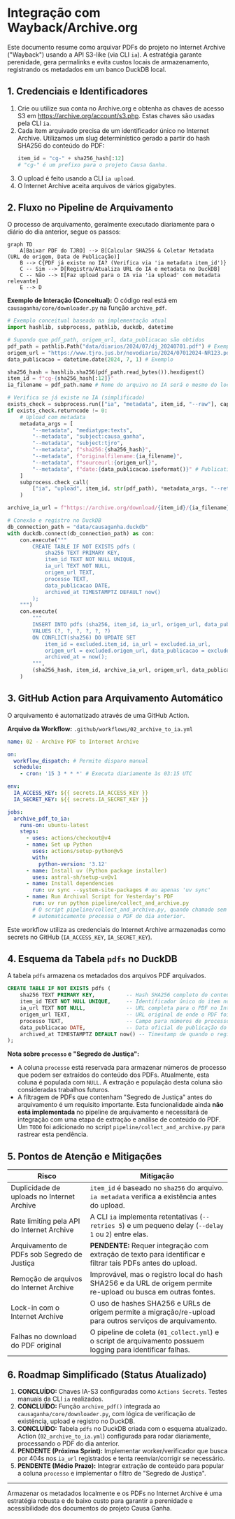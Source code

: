# Integração com Wayback/Archive.org

Este documento resume como arquivar PDFs do projeto no Internet Archive ("Wayback") usando a API S3-like (via CLI `ia`). A estratégia garante perenidade, gera permalinks e evita custos locais de armazenamento, registrando os metadados em um banco DuckDB local.

## 1. Credenciais e Identificadores

1.  Crie ou utilize sua conta no Archive.org e obtenha as chaves de acesso S3 em <https://archive.org/account/s3.php>. Estas chaves são usadas pela CLI `ia`.
2.  Cada item arquivado precisa de um identificador único no Internet Archive. Utilizamos um slug determinístico gerado a partir do hash SHA256 do conteúdo do PDF:
    ```python
    item_id = "cg-" + sha256_hash[:12]
    # "cg-" é um prefixo para o projeto Causa Ganha.
    ```
3.  O upload é feito usando a CLI `ia upload`.
4.  O Internet Archive aceita arquivos de vários gigabytes.

## 2. Fluxo no Pipeline de Arquivamento

O processo de arquivamento, geralmente executado diariamente para o diário do dia anterior, segue os passos:

```mermaid
graph TD
    A[Baixar PDF do TJRO] --> B[Calcular SHA256 & Coletar Metadata (URL de origem, Data de Publicação)]
    B --> C{PDF já existe no IA? (Verifica via 'ia metadata item_id')}
    C -- Sim --> D[Registra/Atualiza URL do IA e metadata no DuckDB]
    C -- Não --> E[Faz upload para o IA via 'ia upload' com metadata relevante]
    E --> D
```

**Exemplo de Interação (Conceitual):**
O código real está em `causaganha/core/downloader.py` na função `archive_pdf`.

```python
# Exemplo conceitual baseado na implementação atual
import hashlib, subprocess, pathlib, duckdb, datetime

# Supondo que pdf_path, origem_url, data_publicacao são obtidos
pdf_path = pathlib.Path("data/diarios/2024/07/dj_20240701.pdf") # Exemplo
origem_url = "https://www.tjro.jus.br/novodiario/2024/07012024-NR123.pdf" # Exemplo
data_publicacao = datetime.date(2024, 7, 1) # Exemplo

sha256_hash = hashlib.sha256(pdf_path.read_bytes()).hexdigest()
item_id = f"cg-{sha256_hash[:12]}"
ia_filename = pdf_path.name # Nome do arquivo no IA será o mesmo do local

# Verifica se já existe no IA (simplificado)
exists_check = subprocess.run(["ia", "metadata", item_id, "--raw"], capture_output=True, text=True)
if exists_check.returncode != 0:
    # Upload com metadata
    metadata_args = [
        "--metadata", "mediatype:texts",
        "--metadata", "subject:causa_ganha",
        "--metadata", "subject:tjro",
        "--metadata", f"sha256:{sha256_hash}",
        "--metadata", f"originalfilename:{ia_filename}",
        "--metadata", f"sourceurl:{origem_url}",
        "--metadata", f"date:{data_publicacao.isoformat()}" # Publication date
    ]
    subprocess.check_call(
        ["ia", "upload", item_id, str(pdf_path), *metadata_args, "--retries", "5", "--delay", "1"]
    )

archive_ia_url = f"https://archive.org/download/{item_id}/{ia_filename}"

# Conexão e registro no DuckDB
db_connection_path = "data/causaganha.duckdb"
with duckdb.connect(db_connection_path) as con:
    con.execute("""
        CREATE TABLE IF NOT EXISTS pdfs (
            sha256 TEXT PRIMARY KEY,
            item_id TEXT NOT NULL UNIQUE,
            ia_url TEXT NOT NULL,
            origem_url TEXT,
            processo TEXT,
            data_publicacao DATE,
            archived_at TIMESTAMPTZ DEFAULT now()
        );
    """)
    con.execute(
        """
        INSERT INTO pdfs (sha256, item_id, ia_url, origem_url, data_publicacao, processo)
        VALUES (?, ?, ?, ?, ?, ?)
        ON CONFLICT(sha256) DO UPDATE SET
            item_id = excluded.item_id, ia_url = excluded.ia_url,
            origem_url = excluded.origem_url, data_publicacao = excluded.data_publicacao,
            archived_at = now();
        """,
        (sha256_hash, item_id, archive_ia_url, origem_url, data_publicacao, None) # processo é None
    )
```

## 3. GitHub Action para Arquivamento Automático

O arquivamento é automatizado através de uma GitHub Action.

**Arquivo da Workflow:** `.github/workflows/02_archive_to_ia.yml`

```yaml
name: 02 - Archive PDF to Internet Archive

on:
  workflow_dispatch: # Permite disparo manual
  schedule:
    - cron: '15 3 * * *' # Executa diariamente às 03:15 UTC

env:
  IA_ACCESS_KEY: ${{ secrets.IA_ACCESS_KEY }}
  IA_SECRET_KEY: ${{ secrets.IA_SECRET_KEY }}

jobs:
  archive_pdf_to_ia:
    runs-on: ubuntu-latest
    steps:
      - uses: actions/checkout@v4
      - name: Set up Python
        uses: actions/setup-python@v5
        with:
          python-version: '3.12'
      - name: Install uv (Python package installer)
        uses: astral-sh/setup-uv@v1
      - name: Install dependencies
        run: uv sync --system-site-packages # ou apenas 'uv sync'
      - name: Run Archival Script for Yesterday's PDF
        run: uv run python pipeline/collect_and_archive.py
        # O script pipeline/collect_and_archive.py, quando chamado sem --date ou --latest,
        # automaticamente processa o PDF do dia anterior.
```
Este workflow utiliza as credenciais do Internet Archive armazenadas como secrets no GitHub (`IA_ACCESS_KEY`, `IA_SECRET_KEY`).

## 4. Esquema da Tabela `pdfs` no DuckDB

A tabela `pdfs` armazena os metadados dos arquivos PDF arquivados.

```sql
CREATE TABLE IF NOT EXISTS pdfs (
    sha256 TEXT PRIMARY KEY,          -- Hash SHA256 completo do conteúdo do PDF.
    item_id TEXT NOT NULL UNIQUE,     -- Identificador único do item no Internet Archive (ex: cg-xxxx).
    ia_url TEXT NOT NULL,             -- URL completa para o PDF no Internet Archive.
    origem_url TEXT,                  -- URL original de onde o PDF foi baixado.
    processo TEXT,                    -- Campo para números de processo extraídos do PDF (atualmente NULL, para trabalho futuro).
    data_publicacao DATE,             -- Data oficial de publicação do diário/PDF.
    archived_at TIMESTAMPTZ DEFAULT now() -- Timestamp de quando o registro foi criado/atualizado no banco.
);
```
**Nota sobre `processo` e "Segredo de Justiça":**
*   A coluna `processo` está reservada para armazenar números de processo que podem ser extraídos do conteúdo dos PDFs. Atualmente, esta coluna é populada com `NULL`. A extração e população desta coluna são consideradas trabalhos futuros.
*   A filtragem de PDFs que contenham "Segredo de Justiça" antes do arquivamento é um requisito importante. Esta funcionalidade ainda **não está implementada** no pipeline de arquivamento e necessitará de integração com uma etapa de extração e análise de conteúdo do PDF. Um `TODO` foi adicionado no script `pipeline/collect_and_archive.py` para rastrear esta pendência.

## 5. Pontos de Atenção e Mitigações

| Risco                                       | Mitigação                                                                                                |
|---------------------------------------------|----------------------------------------------------------------------------------------------------------|
| Duplicidade de uploads no Internet Archive  | `item_id` é baseado no `sha256` do arquivo. `ia metadata` verifica a existência antes do upload.           |
| Rate limiting pela API do Internet Archive  | A CLI `ia` implementa retentativas (`--retries 5`) e um pequeno delay (`--delay 1` ou `2`) entre elas.   |
| Arquivamento de PDFs sob Segredo de Justiça | **PENDENTE:** Requer integração com extração de texto para identificar e filtrar tais PDFs antes do upload. |
| Remoção de arquivos do Internet Archive     | Improvável, mas o registro local do hash SHA256 e da URL de origem permite re-upload ou busca em outras fontes. |
| Lock-in com o Internet Archive              | O uso de hashes SHA256 e URLs de origem permite a migração/re-upload para outros serviços de arquivamento. |
| Falhas no download do PDF original          | O pipeline de coleta (`01_collect.yml`) e o script de arquivamento possuem logging para identificar falhas. |

## 6. Roadmap Simplificado (Status Atualizado)

1.  **CONCLUÍDO:** Chaves IA-S3 configuradas como `Actions Secrets`. Testes manuais da CLI `ia` realizados.
2.  **CONCLUÍDO:** Função `archive_pdf()` integrada ao `causaganha/core/downloader.py`, com lógica de verificação de existência, upload e registro no DuckDB.
3.  **CONCLUÍDO:** Tabela `pdfs` no DuckDB criada com o esquema atualizado. Action (`02_archive_to_ia.yml`) configurada para rodar diariamente, processando o PDF do dia anterior.
4.  **PENDENTE (Próxima Sprint):** Implementar worker/verificador que busca por 404s nos `ia_url` registrados e tenta reenviar/corrigir se necessário.
5.  **PENDENTE (Médio Prazo):** Integrar extração de conteúdo para popular a coluna `processo` e implementar o filtro de "Segredo de Justiça".

---
Armazenar os metadados localmente e os PDFs no Internet Archive é uma estratégia robusta e de baixo custo para garantir a perenidade e acessibilidade dos documentos do projeto Causa Ganha.
